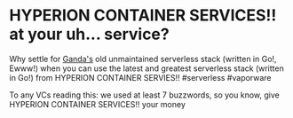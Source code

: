 # HYPERION CONTAINER SERVICES!! at your uh... service?

Why settle for [Ganda's](https://github.com/logzer0/granda) old unmaintained serverless stack (written in Go!, Ewww!) when you can use the latest and greatest serverless stack (written in Go!) from HYPERION CONTAINER SERVIES!! #serverless #vaporware

To any VCs reading this: we used at least 7 buzzwords, so you know, give HYPERION CONTAINER SERVICES!! your money